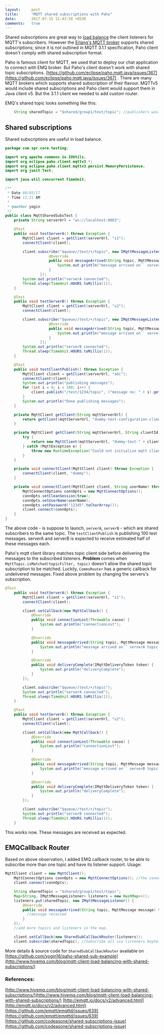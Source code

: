 ```yaml
---
layout:     post
title:      "MQTT shared subscriptions with Paho"
date:       2017-07-15 11:43:58 +0530
comments:   true
---
```

Shared subscriptions are great way to [load balance](http://www.hivemq.com/blog/mqtt-client-load-balancing-with-shared-subscriptions/) the client listeners for MQTT's subscribers. However the [Erlang's MQTT broker](http://emqtt.io/docs/v2/advanced.html) supports shared subscriptions; since it is not outlined in MQTT 3.1.1 specification, Paho client doesn't comply with shared subscription format.

Paho is famous client for MQTT, we used that to deploy our chat application to connect with EMQ broker. But Paho's client doesn't work with shared topic subscriptions. [https://github.com/eclipse/paho.mqtt.java/issues/367](https://github.com/eclipse/paho.mqtt.java/issues/367) . There are many MQTT brokers which supports shared subscription of their flavour. MQTTv5 would include shared subscriptions and Paho client would support them in Java client v5. But the 3.1.1 client we needed to add custom router.

EMQ's shared topic looks something like this:
```java
    String sharedTopic = "$shared/group1/test/topic"; //publishers would publish on "test/topic"
```

## Shared subscriptions

Shared subscriptions are useful in load balance.
```java
package com.spr.core.testing;

import org.apache.commons.io.IOUtils;
import org.eclipse.paho.client.mqttv3.*;
import org.eclipse.paho.client.mqttv3.persist.MemoryPersistence;
import org.junit.Test;

import java.util.concurrent.TimeUnit;

/**
 * Date 08/05/17
 * Time 11:31 AM
 *
 * @author yogin
 */
public class MqttSharedSubsTest {
    private String serverUrl = "ws://localhost:8083";

    @Test
    public void testServerA() throws Exception {
        MqttClient client = getClient(serverUrl, "s1");
        connectClient(client);

        client.subscribe("$queue//test/+/topic", new IMqttMessageListener() { //This isn't called by paho, even though broker delivers the message, this is not called because topic is not matched.
                    @Override
                    public void messageArrived(String topic, MqttMessage message) throws Exception {
                        System.out.println("message arrived on`` serverA topic: " + topic + " message: " + IOUtils.toString(message.getPayload()));
                    }
                });
        System.out.println("serverA connected");
        Thread.sleep(TimeUnit.HOURS.toMillis(1));
    }

    @Test
    public void testServerB() throws Exception {
        MqttClient client = getClient(serverUrl, "s2");
        connectClient(client);

        client.subscribe("$queue//test/+/topic", new IMqttMessageListener() { //This isn't called by paho, even though broker delivers the message, this is not called because topic is not matched.
                    @Override
                    public void messageArrived(String topic, MqttMessage message) throws Exception {
                        System.out.println("message arrived on`` serverB topic: " + topic + " message: " + IOUtils.toString(message.getPayload()));
                    }
                });
        System.out.println("serverB connected");
        Thread.sleep(TimeUnit.HOURS.toMillis(1));
    }

    @Test
    public void testClientPublish() throws Exception {
        MqttClient client = getClient(serverUrl, "abc");
        connectClient(client);
        System.out.println("publisbing messages");
        for (int i = 0; i < 100; i++) {
            client.publish("/test/1234/topic", ("message no: " + i).getBytes(), 0, false);
        }
        System.out.println("Done publishing messages");
    }

    private MqttClient getClient(String mqttServerUrl) {
        return getClient(mqttServerUrl, "dummy-test-configuration-client");
    }

    private MqttClient getClient(String mqttServerUrl, String clientId) {
        try {
            return new MqttClient(mqttServerUrl, "dummy-test-" + clientId, new MemoryPersistence());
        } catch (MqttException e) {
            throw new RuntimeException("Could not initialize mqtt client", e);
        }
    }

    private void connectClient(MqttClient client) throws Exception {
        connectClient(client, "dummy");
    }

    private void connectClient(MqttClient client, String userName) throws Exception {
        MqttConnectOptions connOpts = new MqttConnectOptions();
        connOpts.setCleanSession(true);
        connOpts.setUserName(userName);
        connOpts.setPassword("12345".toCharArray());
        client.connect(connOpts);
    }
}
```

The above code - is suppose to launch, `serverA`, `serverB` - which are shared subscribers to the same topic. The `testClientPublish` is publishing 100 test messages. serverA and serverB is expected to receive estimated half of these messages each.

Paho's mqtt client library matches topic client side before delivering the messages to the subscribed listeners. **Problem** comes when `MqttTopic.isMatched(topicFilter, topic)` doesn't allow the shared topic subscription to be matched. Luckily, `CommsRouter` has a generic callback for undelivered messages.
Fixed above problem by changing the servers's subscription.

```java
@Test
    public void testServerA() throws Exception {
        MqttClient client = getClient(serverUrl, "s1");
        connectClient(client);

        client.setCallback(new MqttCallback() {
            @Override
            public void connectionLost(Throwable cause) {
                System.out.println("connectionLost");
            }

            @Override
            public void messageArrived(String topic, MqttMessage message) throws Exception {
                System.out.println("message arrived on`` serverA topic: " + topic + " message: " + IOUtils.toString(message.getPayload()));
            }

            @Override
            public void deliveryComplete(IMqttDeliveryToken token) {
                System.out.println("deliveryComplete");
            }
        });

        client.subscribe("$queue//test/+/topic");
        System.out.println("serverA connected");
        Thread.sleep(TimeUnit.HOURS.toMillis(1));
    }

    @Test
    public void testServerB() throws Exception {
        MqttClient client = getClient(serverUrl, "s2");
        connectClient(client);

        client.setCallback(new MqttCallback() {
            @Override
            public void connectionLost(Throwable cause) {
                System.out.println("connectionLost");
            }

            @Override
            public void messageArrived(String topic, MqttMessage message) throws Exception {
                System.out.println("message arrived on`` serverB topic: " + topic + " message: " + IOUtils.toString(message.getPayload()));
            }

            @Override
            public void deliveryComplete(IMqttDeliveryToken token) {
                System.out.println("deliveryComplete");
            }
        });

        client.subscribe("$queue//test/+/topic");
        System.out.println("serverB connected");
        Thread.sleep(TimeUnit.HOURS.toMillis(1));
    }

```

This works now. These messages are received as expected.

## EMQCallback Router

Based on above observation, I added EMQ callback router, to be able to subscribe more than one topic and have its listener support. Usage:
```java
MqttClient client = new MqttClient();
    MqttConnectOptions connOpts = new MqttConnectOptions(); //the connect opt
    client.connect(connOpts);

    String sharedTopic = "$shared/group1/test/topic";
    Map<String, IMqttMessageListener> listeners = new HashMap<>();
    listeners.put(sharedTopic, new IMqttMessageListener() {
        @Override
        public void messageArrived(String topic, MqttMessage message) throws Exception {
          //message received
        }
    });
    //add more topics and listeners in the map.

    client.setCallback(new SharedSubCallbackRouter(listeners));
    client.subscribe(sharedTopic); //Subscribe all via listeners.keySet()
```

More details & source code for `SharedSubCallbackRouter` available on [https://github.com/yogin16/paho-shared-sub-example](http://www.hivemq.com/blog/mqtt-client-load-balancing-with-shared-subscriptions/)

### References:
[http://www.hivemq.com/blog/mqtt-client-load-balancing-with-shared-subscriptions/](http://www.hivemq.com/blog/mqtt-client-load-balancing-with-shared-subscriptions/)
[http://emqtt.io/docs/v2/advanced.html](http://emqtt.io/docs/v2/advanced.html)
[https://github.com/emqtt/emqttd/issues/639](https://github.com/emqtt/emqttd/issues/639)
[https://github.com/codeasone/shared-subscriptions-issue](https://github.com/codeasone/shared-subscriptions-issue)
